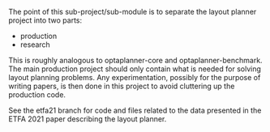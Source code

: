 The point of this sub-project/sub-module is to separate the layout planner
project into two parts:

- production
- research

This is roughly analogous to optaplanner-core and optaplanner-benchmark. The
main production project should only contain what is needed for solving layout
planning problems. Any experimentation, possibly for the purpose of writing
papers, is then done in this project to avoid cluttering up the production
code.

See the etfa21 branch for code and files related to the data presented in
the ETFA 2021 paper describing the layout planner.
